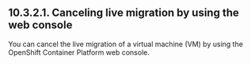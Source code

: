 ## 10.3.2.1. Canceling live migration by using the web console

You can cancel the live migration of a virtual machine (VM) by using the OpenShift Container Platform web console.

